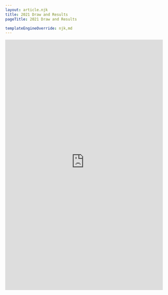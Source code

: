 ```yaml
---
layout: article.njk
title: 2021 Draw and Results
pageTitle: 2021 Draw and Results

templateEngineOverride: njk,md
---
```

<div id="nav" style="display:none">1</div>
 <iframe frameborder="0" width="100%" height=800 src="https://www.kingstonregatta.co.uk/results/regatta.php?id=21008&f=1&b=1&day=1"> </iframe>
